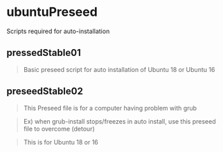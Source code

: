 # ubuntuPreseed
Scripts required for auto-installation

## pressedStable01

> Basic preseed script for auto installation of Ubuntu 18 or Ubuntu 16
  
## preseedStable02

> This Preseed file is for a computer having problem with grub
  
> Ex) when grub-install stops/freezes  in auto install, use this preseed file to overcome (detour)
  
> This is for Ubuntu 18 or 16
